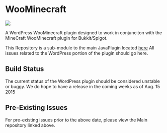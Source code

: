 # WooMinecraft
![](http://i.gyazo.com/ba51b7e45aa809d514c051266d0fbe6f.png)

A WordPress WooMinecraft plugin designed to work in conjunciton with the MineCraft WooMinecraft plugin for Bukkit/Spigot.

This Repository is a sub-module to the main JavaPlugin located [here](https://github.com/WooMinecraft/WooMinecraft)  All issues related to the WordPress portion of the plugin should go here.

## Build Status
The current status of the WordPress plugin should be considered unstable or buggy.  We do hope to have a release in the coming weeks as of Aug. 15 2015

## Pre-Existing Issues
For pre-existing issues prior to the above date, please view the Main repository linked above.